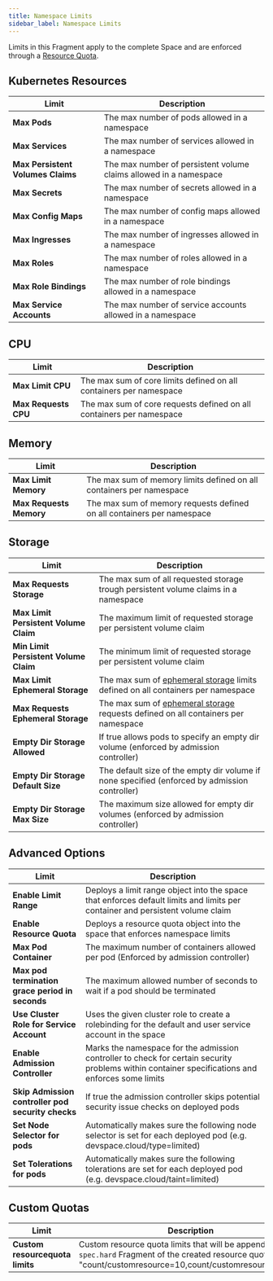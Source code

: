 ```yaml
---
title: Namespace Limits
sidebar_label: Namespace Limits
---
```


Limits in this Fragment apply to the complete Space and are enforced through a [Resource Quota](https://kubernetes.io/docs/concepts/policy/resource-quotas/). 

## Kubernetes Resources
|Limit|Description|
|-|-|
|**Max Pods**|The max number of pods allowed in a namespace|
|**Max Services**|The max number of services allowed in a namespace|
|**Max Persistent Volumes Claims**|The max number of persistent volume claims allowed in a namespace|
|**Max Secrets**|The max number of secrets allowed in a namespace|
|**Max Config Maps**|The max number of config maps allowed in a namespace|
|**Max Ingresses**|The max number of ingresses allowed in a namespace||
|**Max Roles**|The max number of roles allowed in a namespace|
|**Max Role Bindings**|The max number of role bindings allowed in a namespace|
|**Max Service Accounts**|The max number of service accounts allowed in a namespace|

## CPU
|Limit|Description|
|-|-|
|**Max Limit CPU**|The max sum of core limits defined on all containers per namespace|
|**Max Requests CPU**|The max sum of core requests defined on all containers per namespace|

## Memory
|Limit|Description|
|-|-|
|**Max Limit Memory**|The max sum of memory limits defined on all containers per namespace|
|**Max Requests Memory**|The max sum of memory requests defined on all containers per namespace|

## Storage
|Limit|Description|
|-|-|
|**Max Requests Storage**|The max sum of all requested storage trough persistent volume claims in a namespace|
|**Max Limit Persistent Volume Claim**|The maximum limit of requested storage per persistent volume claim  
|**Min Limit Persistent Volume Claim**|The minimum limit of requested storage per persistent volume claim 
|**Max Limit Ephemeral Storage**|The max sum of [ephemeral storage](https://kubernetes.io/docs/concepts/configuration/manage-compute-resources-container/#local-ephemeral-storage) limits defined on all containers per namespace|
|**Max Requests Ephemeral Storage**|The max sum of [ephemeral storage](https://kubernetes.io/docs/concepts/configuration/manage-compute-resources-container/#local-ephemeral-storage) requests defined on all containers per namespace|
|**Empty Dir Storage Allowed**|If true allows pods to specify an empty dir volume (enforced by admission controller)|
|**Empty Dir Storage Default Size**|The default size of the empty dir volume if none specified (enforced by admission controller)|
|**Empty Dir Storage Max Size**|The maximum size allowed for empty dir volumes (enforced by admission controller)| 


## Advanced Options
|Limit|Description|
|-|-|
|**Enable Limit Range**|Deploys a limit range object into the space that enforces default limits and limits per container and persistent volume claim|
|**Enable Resource Quota**|Deploys a resource quota object into the space that enforces namespace limits|
|**Max Pod Container**|The maximum number of containers allowed per pod (Enforced by admission controller)|
|**Max pod termination grace period in seconds**|The maximum allowed number of seconds to wait if a pod should be terminated|
|**Use Cluster Role for Service Account**|Uses the given cluster role to create a rolebinding for the default and user service account in the space|
|**Enable Admission Controller**|Marks the namespace for the admission controller to check for certain security problems within container specifications and enforces some limits|
|**Skip Admission controller pod security checks**|If true the admission controller skips potential security issue checks on deployed pods|
|**Set Node Selector for pods**|Automatically makes sure the following node selector is set for each deployed pod (e.g. devspace.cloud/type=limited)|
|**Set Tolerations for pods**|Automatically makes sure the following tolerations are set for each deployed pod (e.g. devspace.cloud/taint=limited)|

## Custom Quotas
|Limit|Description|
|-|-|
|**Custom resourcequota limits**|Custom resource quota limits that will be appended to the `spec.hard` Fragment of the created resource quota (e.g. "count/customresource=10,count/customresource2=10")|
